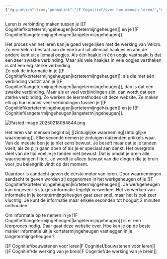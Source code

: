 ```yaml
---
{"dg-publish":true,"permalink":"/F Cognitief/over hoe mensen leren/","created":"2025-06-03T21:09:53.465+02:00","updated":"2025-06-04T13:27:33.002+02:00"}
---
```


Leren is verbinding maken tussen je [[F Cognitief/kortetermijngeheugen\|kortetermijngeheugen]] en je [[F Cognitief/langetermijngeheugen\|langetermijngeheugen]]

Het proces van het leren kan je goed vergelijken met de werking van Velcro.  Zo een Velcro bestaat aan de ene kant uit allemaal haakjes en aan de andere kant uit allemaal oogjes. Als één haakje in één oogje vasthaakt is dat een zeer zwakke verbinding. Maar als vele haakjes in vele oogjes vasthaken is dat een  erg sterke verbinding.  
Zo ook de informatie in je [[F Cognitief/kortetermijngeheugen\|kortetermijngeheugen]]: als die met één verbinding vastzit aan  je [[F Cognitief/langetermijngeheugen\|langetermijngeheugen]], dan is dat een zwakke verbinding. Maar als er veel verbindingen zijn, dan wordt dat een sterke verbinding.  Zo werken de leermethodes uit deze website. Ze maken elk op hun manier veel verbindingen tussen je [[F Cognitief/kortetermijngeheugen\|kortetermijngeheugen]] en je [[F Cognitief/langetermijngeheugen\|langetermijngeheugen]].

![Pasted image 20250218084844.png](/img/user/Z%20Tools/98%20Clippings/Pasted%20image%2020250218084844.png)

Het leren van mensen begint bij [[zintuiglijke waarneming\|zintuiglijke waarneming]]. Elke seconde nemen je zintuigen duizenden prikkels waar. Van de meeste ben je je niet eens bewust. Je beseft maar dat je je tanden voelt, als ze pijn gaan doen of als je er speciaal aan denkt. Het overgrote deel van de tijd voel je je tanden niet bewust. Dat is omdat je brein alle waarnemingen filtert. Je wordt je alleen bewust van die dingen die je brein voor jou belangrijk vindt op dat moment.

Daardoor is aandacht geven de eerste motor van leren. Door waarnemingen aandacht te geven worden zij opgenomen  in het werkgeheugen of je [[F Cognitief/kortetermijngeheugen\|kortetermijngeheugen]]. Je werkgeheugen kan ongeveer 5 stukjes informatie tegelijk verwerken. Het verwerken van informatie in je kortetermijngeheugen gaat zeer snel, maar het is ook zeer vluchtig. Je kunt de informatie maar enkele seconden tot hooguit 2 minuten onthouden.

Om informatie op te nemen in je [[F Cognitief/langetermijngeheugen\|langetermijngeheugen]] is er een leerproces nodig. Daar gaat deze website over. Hoe kan je op de beste manier informatie uit je kortetermijngeheugen vastleggen in je langetermijngeheugen.? 

[[F Cognitief/bouwstenen voor leren\|F Cognitief/bouwstenen voor leren]]
[[F Cognitief/de werking van je brein\|F Cognitief/de werking van je brein]]
